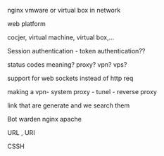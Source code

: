 nginx
vmware or virtual box in network

web platform

cocjer, virtual machine, virtual box,...

Session authentication - token authentication??

status codes meaning? 
proxy?
vpn?
vps?

support for web sockets instead of http req

making a vpn- system proxy - tunel - reverse proxy

link that are generate and we search them 

Bot warden
nginx
apache

URL , URI



CSSH


